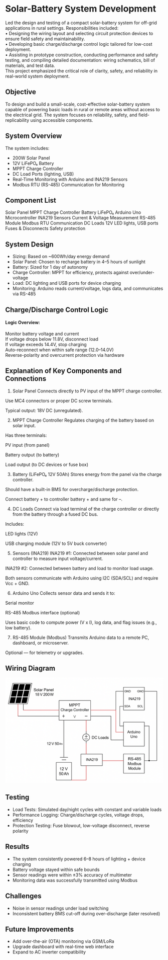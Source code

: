 # Solar-Battery System Development

Led the design and testing of a compact solar-battery system for off-grid applications in rural settings. Responsibilities included: <br>
•	Designing the wiring layout and selecting circuit protection devices to ensure field safety and maintainability. <br>
•	Developing basic charge/discharge control logic tailored for low-cost deployment. <br>
•	Assisting in prototype construction, conducting performance and safety testing, and compiling detailed documentation: wiring schematics, bill of materials, and test data. <br>
This project emphasized the critical role of clarity, safety, and reliability in real-world system deployment.

## Objective
To design and build a small-scale, cost-effective solar-battery system capable of powering basic loads in rural or remote areas without access to the electrical grid. The system focuses on reliability, safety, and field-replicability using accessible components.

## System Overview

The system includes:
- 200W Solar Panel
- 12V LiFePO₄ Battery
- MPPT Charge Controller
- DC Load Ports (lighting, USB)
- Real-Time Monitoring with Arduino and INA219 Sensors
- Modbus RTU (RS-485) Communication for Monitoring

## Component List

Solar Panel	
MPPT Charge Controller
Battery LiFePO₄
Arduino Uno	Microcontroller
INA219 Sensors	Current & Voltage Measurement
RS-485 Module	Modbus RTU Communication
DC Loads	12V LED lights, USB ports
Fuses & Disconnects	Safety protection

## System Design

- Sizing: Based on ~600Wh/day energy demand
- Solar Panel: Chosen to recharge battery in 4–5 hours of sunlight
- Battery: Sized for 1 day of autonomy
- Charge Controller: MPPT for efficiency, protects against over/under-voltage
- Load: DC lighting and USB ports for device charging
- Monitoring: Arduino reads current/voltage, logs data, and communicates via RS-485

## Charge/Discharge Control Logic
#### Logic Overview:
Monitor battery voltage and current <br>
If voltage drops below 11.8V, disconnect load<br>
If voltage exceeds 14.4V, stop charging<br>
Auto-reconnect when within safe range (12.0–14.0V)<br>
Reverse-polarity and overcurrent protection via hardware<br>



## Explanation of Key Components and Connections

1. Solar Panel
Connects directly to PV input of the MPPT charge controller.

Use MC4 connectors or proper DC screw terminals.

Typical output: 18V DC (unregulated).

2. MPPT Charge Controller
Regulates charging of the battery based on solar input.

Has three terminals:

PV input (from panel)

Battery output (to battery)

Load output (to DC devices or fuse box)

3. Battery (LiFePO₄ 12V 50Ah)
Stores energy from the panel via the charge controller.

Should have a built-in BMS for overcharge/discharge protection.

Connect battery + to controller battery + and same for –.

4. DC Loads
Connect via load terminal of the charge controller or directly from the battery through a fused DC bus.

Includes:

LED lights (12V)

USB charging module (12V to 5V buck converter)

5. Sensors (INA219)
INA219 #1: Connected between solar panel and controller to measure input voltage/current.

INA219 #2: Connected between battery and load to monitor load usage.

Both sensors communicate with Arduino using I2C (SDA/SCL) and require Vcc + GND.

6. Arduino Uno
Collects sensor data and sends it to:

Serial monitor

RS-485 Modbus interface (optional)

Uses basic code to compute power (V x I), log data, and flag issues (e.g., low battery).

7. RS-485 Module (Modbus)
Transmits Arduino data to a remote PC, dashboard, or microserver.

Optional — for telemetry or upgrades.

## Wiring Diagram

![/Projects/Solar-Battery System Development/Schematic diagram Solar Project.png](https://github.com/tapashsutradhar/tapashsutradhar/blob/main/Projects/Solar-Battery%20System%20Development/Schematic%20diagram%20Solar%20Project.png)

## Testing

- Load Tests: Simulated day/night cycles with constant and variable loads
- Performance Logging: Charge/discharge cycles, voltage drops, efficiency
- Protection Testing: Fuse blowout, low-voltage disconnect, reverse polarity

## Results

- The system consistently powered 6–8 hours of lighting + device charging
- Battery voltage stayed within safe bounds
- Sensor readings were within ±3% accuracy of multimeter
- Monitoring data was successfully transmitted using Modbus
## Challenges
- Noise in sensor readings under load switching
- Inconsistent battery BMS cut-off during over-discharge (later resolved)

## Future Improvements
- Add over-the-air (OTA) monitoring via GSM/LoRa
- Upgrade dashboard with real-time web interface
- Expand to AC inverter compatibility
